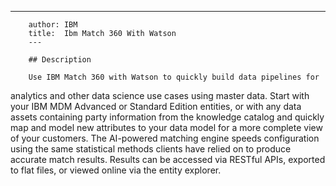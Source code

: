 ---
        author: IBM
        title:  Ibm Match 360 With Watson
        ---

        ## Description

        Use IBM Match 360 with Watson to quickly build data pipelines for
analytics and other data science use cases using master data.  Start
with your IBM MDM Advanced or Standard Edition entities, or with any
data assets containing party information from the knowledge catalog
and quickly map and model new attributes to your data model for a
more complete view of your customers.  The AI-powered matching
engine speeds configuration using the same statistical methods
clients have relied on to produce accurate match results.  Results
can be accessed via RESTful APIs, exported to flat files, or viewed
online via the entity explorer.
